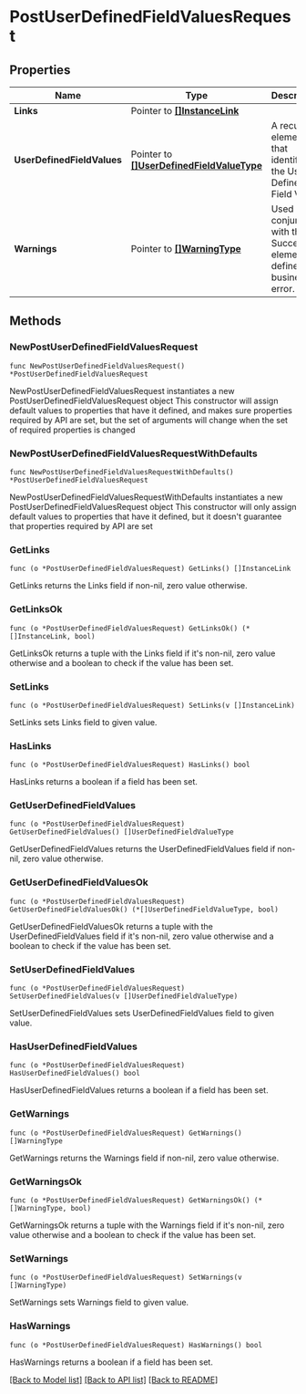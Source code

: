 # PostUserDefinedFieldValuesRequest

## Properties

Name | Type | Description | Notes
------------ | ------------- | ------------- | -------------
**Links** | Pointer to [**[]InstanceLink**](InstanceLink.md) |  | [optional] 
**UserDefinedFieldValues** | Pointer to [**[]UserDefinedFieldValueType**](UserDefinedFieldValueType.md) | A recurring element that identifies the User Defined Field Value. | [optional] 
**Warnings** | Pointer to [**[]WarningType**](WarningType.md) | Used in conjunction with the Success element to define a business error. | [optional] 

## Methods

### NewPostUserDefinedFieldValuesRequest

`func NewPostUserDefinedFieldValuesRequest() *PostUserDefinedFieldValuesRequest`

NewPostUserDefinedFieldValuesRequest instantiates a new PostUserDefinedFieldValuesRequest object
This constructor will assign default values to properties that have it defined,
and makes sure properties required by API are set, but the set of arguments
will change when the set of required properties is changed

### NewPostUserDefinedFieldValuesRequestWithDefaults

`func NewPostUserDefinedFieldValuesRequestWithDefaults() *PostUserDefinedFieldValuesRequest`

NewPostUserDefinedFieldValuesRequestWithDefaults instantiates a new PostUserDefinedFieldValuesRequest object
This constructor will only assign default values to properties that have it defined,
but it doesn't guarantee that properties required by API are set

### GetLinks

`func (o *PostUserDefinedFieldValuesRequest) GetLinks() []InstanceLink`

GetLinks returns the Links field if non-nil, zero value otherwise.

### GetLinksOk

`func (o *PostUserDefinedFieldValuesRequest) GetLinksOk() (*[]InstanceLink, bool)`

GetLinksOk returns a tuple with the Links field if it's non-nil, zero value otherwise
and a boolean to check if the value has been set.

### SetLinks

`func (o *PostUserDefinedFieldValuesRequest) SetLinks(v []InstanceLink)`

SetLinks sets Links field to given value.

### HasLinks

`func (o *PostUserDefinedFieldValuesRequest) HasLinks() bool`

HasLinks returns a boolean if a field has been set.

### GetUserDefinedFieldValues

`func (o *PostUserDefinedFieldValuesRequest) GetUserDefinedFieldValues() []UserDefinedFieldValueType`

GetUserDefinedFieldValues returns the UserDefinedFieldValues field if non-nil, zero value otherwise.

### GetUserDefinedFieldValuesOk

`func (o *PostUserDefinedFieldValuesRequest) GetUserDefinedFieldValuesOk() (*[]UserDefinedFieldValueType, bool)`

GetUserDefinedFieldValuesOk returns a tuple with the UserDefinedFieldValues field if it's non-nil, zero value otherwise
and a boolean to check if the value has been set.

### SetUserDefinedFieldValues

`func (o *PostUserDefinedFieldValuesRequest) SetUserDefinedFieldValues(v []UserDefinedFieldValueType)`

SetUserDefinedFieldValues sets UserDefinedFieldValues field to given value.

### HasUserDefinedFieldValues

`func (o *PostUserDefinedFieldValuesRequest) HasUserDefinedFieldValues() bool`

HasUserDefinedFieldValues returns a boolean if a field has been set.

### GetWarnings

`func (o *PostUserDefinedFieldValuesRequest) GetWarnings() []WarningType`

GetWarnings returns the Warnings field if non-nil, zero value otherwise.

### GetWarningsOk

`func (o *PostUserDefinedFieldValuesRequest) GetWarningsOk() (*[]WarningType, bool)`

GetWarningsOk returns a tuple with the Warnings field if it's non-nil, zero value otherwise
and a boolean to check if the value has been set.

### SetWarnings

`func (o *PostUserDefinedFieldValuesRequest) SetWarnings(v []WarningType)`

SetWarnings sets Warnings field to given value.

### HasWarnings

`func (o *PostUserDefinedFieldValuesRequest) HasWarnings() bool`

HasWarnings returns a boolean if a field has been set.


[[Back to Model list]](../README.md#documentation-for-models) [[Back to API list]](../README.md#documentation-for-api-endpoints) [[Back to README]](../README.md)


